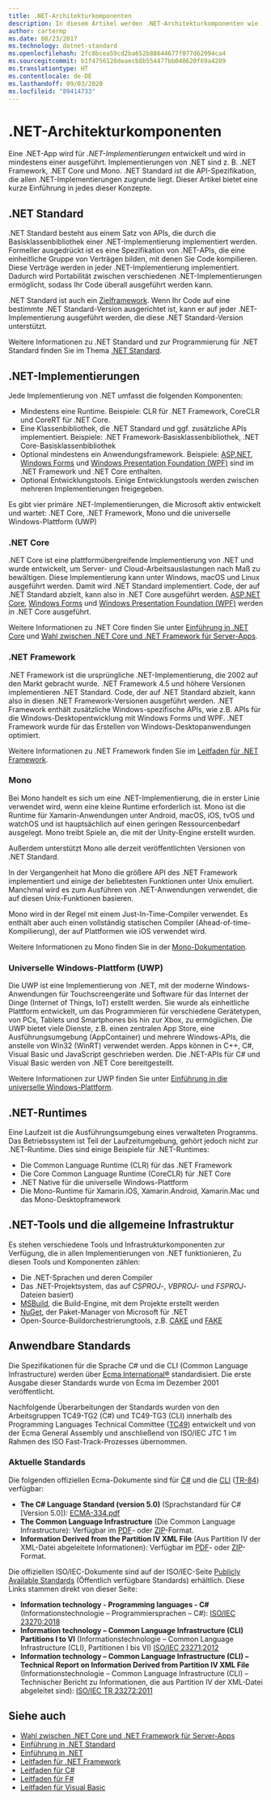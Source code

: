 ```yaml
---
title: .NET-Architekturkomponenten
description: In diesem Artikel werden .NET-Architekturkomponenten wie .NET Standard, .NET-Implementierungen sowie .NET-Runtimes und -Tools beschrieben.
author: cartermp
ms.date: 08/23/2017
ms.technology: dotnet-standard
ms.openlocfilehash: 2fc8bcea59cd2ba652b88644677f077d62994ca4
ms.sourcegitcommit: b1f4756120deaecb8b554477bb040620f69a4209
ms.translationtype: HT
ms.contentlocale: de-DE
ms.lasthandoff: 09/03/2020
ms.locfileid: "89414733"
---
```

# <a name="net-architectural-components"></a>.NET-Architekturkomponenten

Eine .NET-App wird für *.NET-Implementierungen* entwickelt und wird in mindestens einer ausgeführt.  Implementierungen von .NET sind z. B. .NET Framework, .NET Core und Mono. .NET Standard ist die API-Spezifikation, die allen .NET-Implementierungen zugrunde liegt. Dieser Artikel bietet eine kurze Einführung in jedes dieser Konzepte.

## <a name="net-standard"></a>.NET Standard

.NET Standard besteht aus einem Satz von APIs, die durch die Basisklassenbibliothek einer .NET-Implementierung implementiert werden. Formeller ausgedrückt ist es eine Spezifikation von .NET-APIs, die eine einheitliche Gruppe von Verträgen bilden, mit denen Sie Code kompilieren. Diese Verträge werden in jeder .NET-Implementierung implementiert. Dadurch wird Portabilität zwischen verschiedenen .NET-Implementierungen ermöglicht, sodass Ihr Code überall ausgeführt werden kann.

.NET Standard ist auch ein [Zielframework](glossary.md#target-framework). Wenn Ihr Code auf eine bestimmte .NET Standard-Version ausgerichtet ist, kann er auf jeder .NET-Implementierung ausgeführt werden, die diese .NET Standard-Version unterstützt.

Weitere Informationen zu .NET Standard und zur Programmierung für .NET Standard finden Sie im Thema [.NET Standard](net-standard.md).

## <a name="net-implementations"></a>.NET-Implementierungen

Jede Implementierung von .NET umfasst die folgenden Komponenten:

- Mindestens eine Runtime. Beispiele: CLR für .NET Framework, CoreCLR und CoreRT für .NET Core.
- Eine Klassenbibliothek, die .NET Standard und ggf. zusätzliche APIs implementiert. Beispiele: .NET Framework-Basisklassenbibliothek, .NET Core-Basisklassenbibliothek
- Optional mindestens ein Anwendungsframework. Beispiele: [ASP.NET](https://www.asp.net/), [Windows Forms](../framework/winforms/windows-forms-overview.md) und [Windows Presentation Foundation (WPF)](../framework/wpf/index.md) sind im .NET Framework und .NET Core enthalten.
- Optional Entwicklungstools. Einige Entwicklungstools werden zwischen mehreren Implementierungen freigegeben.

Es gibt vier primäre .NET-Implementierungen, die Microsoft aktiv entwickelt und wartet: .NET Core, .NET Framework, Mono und die universelle Windows-Plattform (UWP)

### <a name="net-core"></a>.NET Core

.NET Core ist eine plattformübergreifende Implementierung von .NET und wurde entwickelt, um Server- und Cloud-Arbeitsauslastungen nach Maß zu bewältigen. Diese Implementierung kann unter Windows, macOS und Linux ausgeführt werden. Damit wird .NET Standard implementiert. Code, der auf .NET Standard abzielt, kann also in .NET Core ausgeführt werden. [ASP.NET Core](https://dotnet.microsoft.com/learn/aspnet/what-is-aspnet-core), [Windows Forms](../framework/winforms/windows-forms-overview.md) und [Windows Presentation Foundation (WPF)](../framework/wpf/index.md) werden in .NET Core ausgeführt.

Weitere Informationen zu .NET Core finden Sie unter [Einführung in .NET Core](../core/introduction.md) und [Wahl zwischen .NET Core und .NET Framework für Server-Apps](choosing-core-framework-server.md).

### <a name="net-framework"></a>.NET Framework

.NET Framework ist die ursprüngliche .NET-Implementierung, die 2002 auf den Markt gebracht wurde. .NET Framework 4.5 und höhere Versionen implementieren .NET Standard. Code, der auf .NET Standard abzielt, kann also in diesen .NET Framework-Versionen ausgeführt werden. .NET Framework enthält zusätzliche Windows-spezifische APIs, wie z.B. APIs für die Windows-Desktopentwicklung mit Windows Forms und WPF. .NET Framework wurde für das Erstellen von Windows-Desktopanwendungen optimiert.

Weitere Informationen zu .NET Framework finden Sie im [Leitfaden für .NET Framework](../framework/index.yml).

### <a name="mono"></a>Mono

Bei Mono handelt es sich um eine .NET-Implementierung, die in erster Linie verwendet wird, wenn eine kleine Runtime erforderlich ist. Mono ist die Runtime für Xamarin-Anwendungen unter Android, macOS, iOS, tvOS und watchOS und ist hauptsächlich auf einen geringen Ressourcenbedarf ausgelegt. Mono treibt Spiele an, die mit der Unity-Engine erstellt wurden.

Außerdem unterstützt Mono alle derzeit veröffentlichten Versionen von .NET Standard.

In der Vergangenheit hat Mono die größere API des .NET Framework implementiert und einige der beliebtesten Funktionen unter Unix emuliert. Manchmal wird es zum Ausführen von .NET-Anwendungen verwendet, die auf diesen Unix-Funktionen basieren.

Mono wird in der Regel mit einem Just-In-Time-Compiler verwendet. Es enthält aber auch einen vollständig statischen Compiler (Ahead-of-time-Kompilierung), der auf Plattformen wie iOS verwendet wird.

Weitere Informationen zu Mono finden Sie in der [Mono-Dokumentation](https://www.mono-project.com/docs/).

### <a name="universal-windows-platform-uwp"></a>Universelle Windows-Plattform (UWP)

Die UWP ist eine Implementierung von .NET, mit der moderne Windows-Anwendungen für Touchscreengeräte und Software für das Internet der Dinge (Internet of Things, IoT) erstellt werden. Sie wurde als einheitliche Plattform entwickelt, um das Programmieren für verschiedene Gerätetypen, von PCs, Tablets und Smartphones bis hin zur Xbox, zu ermöglichen. Die UWP bietet viele Dienste, z.B. einen zentralen App Store, eine Ausführungsumgebung (AppContainer) und mehrere Windows-APIs, die anstelle von Win32 (WinRT) verwendet werden. Apps können in C++, C#, Visual Basic und JavaScript geschrieben werden. Die .NET-APIs für C# und Visual Basic werden von .NET Core bereitgestellt.

Weitere Informationen zur UWP finden Sie unter [Einführung in die universelle Windows-Plattform](/windows/uwp/get-started/universal-application-platform-guide).

## <a name="net-runtimes"></a>.NET-Runtimes

Eine Laufzeit ist die Ausführungsumgebung eines verwalteten Programms. Das Betriebssystem ist Teil der Laufzeitumgebung, gehört jedoch nicht zur .NET-Runtime. Dies sind einige Beispiele für .NET-Runtimes:

- Die Common Language Runtime (CLR) für das .NET Framework
- Die Core Common Language Runtime (CoreCLR) für .NET Core
- .NET Native für die universelle Windows-Plattform
- Die Mono-Runtime für Xamarin.iOS, Xamarin.Android, Xamarin.Mac und das Mono-Desktopframework

## <a name="net-tooling-and-common-infrastructure"></a>.NET-Tools und die allgemeine Infrastruktur

Es stehen verschiedene Tools und Infrastrukturkomponenten zur Verfügung, die in allen Implementierungen von .NET funktionieren, Zu diesen Tools und Komponenten zählen:

- Die .NET-Sprachen und deren Compiler
- Das .NET-Projektsystem, das auf *CSPROJ*-, *VBPROJ*- und *FSPROJ*-Dateien basiert)
- [MSBuild](/visualstudio/msbuild/msbuild), die Build-Engine, mit dem Projekte erstellt werden
- [NuGet](/nuget/), der Paket-Manager von Microsoft für .NET
- Open-Source-Buildorchestrierungtools, z.B. [CAKE](https://cakebuild.net/) und [FAKE](https://fake.build/)

## <a name="applicable-standards"></a>Anwendbare Standards

Die Spezifikationen für die Sprache C# und die CLI (Common Language Infrastructure) werden über [Ecma International&reg;](https://www.ecma-international.org/) standardisiert. Die erste Ausgabe dieser Standards wurde von Ecma im Dezember 2001 veröffentlicht.

Nachfolgende Überarbeitungen der Standards wurden von den Arbeitsgruppen TC49-TG2 (C#) und TC49-TG3 (CLI) innerhalb des Programming Languages Technical Committee ([TC49](https://www.ecma-international.org/memento/tc49.htm)) entwickelt und von der Ecma General Assembly und anschließend von ISO/IEC JTC 1 im Rahmen des ISO Fast-Track-Prozesses übernommen.

### <a name="latest-standards"></a>Aktuelle Standards

Die folgenden offiziellen Ecma-Dokumente sind für [C#](http://www.ecma-international.org/publications/standards/Ecma-334.htm) und die [CLI](http://www.ecma-international.org/publications/standards/Ecma-335.htm) ([TR-84](http://www.ecma-international.org/publications/techreports/E-TR-084.htm)) verfügbar:

- **The C# Language Standard (version 5.0)** (Sprachstandard für C# [Version 5.0]): [ECMA-334.pdf](https://www.ecma-international.org/publications/files/ECMA-ST/ECMA-334.pdf)
- **The Common Language Infrastructure** (Die Common Language Infrastructure): Verfügbar im [PDF](https://www.ecma-international.org/publications/files/ECMA-ST/ECMA-335.pdf)- oder [ZIP](https://www.ecma-international.org/publications/files/ECMA-ST/ECMA-335.zip)-Format.
- **Information Derived from the Partition IV XML File** (Aus Partition IV der XML-Datei abgeleitete Informationen): Verfügbar im [PDF](https://www.ecma-international.org/publications/files/ECMA-TR/ECMA%20TR-084.pdf)- oder [ZIP](https://www.ecma-international.org/publications/files/ECMA-TR/TR-084.zip)-Format.

Die offiziellen ISO/IEC-Dokumente sind auf der ISO/IEC-Seite [Publicly Available Standards](https://standards.iso.org/ittf/PubliclyAvailableStandards/) (Öffentlich verfügbare Standards) erhältlich. Diese Links stammen direkt von dieser Seite:

- **Information technology - Programming languages - C#** (Informationstechnologie – Programmiersprachen – C#): [ISO/IEC 23270:2018](https://standards.iso.org/ittf/PubliclyAvailableStandards/c075178_ISO_IEC_23270_2018.zip)
- **Information technology – Common Language Infrastructure (CLI) Partitions I to VI** (Informationstechnologie – Common Language Infrastructure (CLI), Partitionen I bis VI) [ISO/IEC 23271:2012](https://standards.iso.org/ittf/PubliclyAvailableStandards/c058046_ISO_IEC_23271_2012(E).zip)
- **Information technology – Common Language Infrastructure (CLI) – Technical Report on Information Derived from Partition IV XML File** (Informationstechnologie – Common Language Infrastructure (CLI) – Technischer Bericht zu Informationen, die aus Partition IV der XML-Datei abgeleitet sind): [ISO/IEC TR 23272:2011](https://standards.iso.org/ittf/PubliclyAvailableStandards/c057955_ISO_IEC_TR_23272_2011.zip)

## <a name="see-also"></a>Siehe auch

- [Wahl zwischen .NET Core und .NET Framework für Server-Apps](choosing-core-framework-server.md)
- [Einführung in .NET Standard](net-standard.md)
- [Einführung in .NET](../core/introduction.md)
- [Leitfaden für .NET Framework](../framework/index.yml)
- [Leitfaden für C#](../csharp/index.yml)
- [Leitfaden für F#](../fsharp/index.yml)
- [Leitfaden für Visual Basic](../visual-basic/index.yml)
